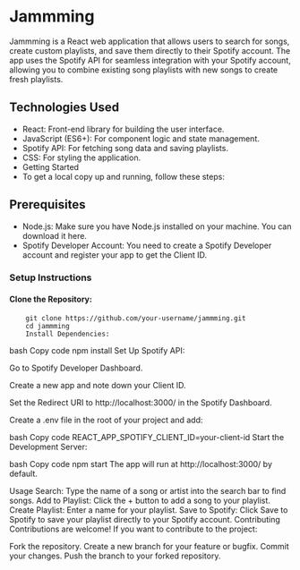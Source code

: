 # Jammming
Jammming is a React web application that allows users to search for songs, create custom playlists, and save them directly to their Spotify account. The app uses the Spotify API for seamless integration with your Spotify account, allowing you to combine existing song playlists with new songs to create fresh playlists.


## Technologies Used
* React: Front-end library for building the user interface.
* JavaScript (ES6+): For component logic and state management.
* Spotify API: For fetching song data and saving playlists.
* CSS: For styling the application.
* Getting Started
* To get a local copy up and running, follow these steps:

## Prerequisites
* Node.js: Make sure you have Node.js installed on your machine. You can download it here.
* Spotify Developer Account: You need to create a Spotify Developer account and register your app to get the Client ID.

### Setup Instructions
#### Clone the Repository:

        git clone https://github.com/your-username/jammming.git
        cd jammming
        Install Dependencies:

bash
Copy code
npm install
Set Up Spotify API:

Go to Spotify Developer Dashboard.

Create a new app and note down your Client ID.

Set the Redirect URI to http://localhost:3000/ in the Spotify Dashboard.

Create a .env file in the root of your project and add:

bash
Copy code
REACT_APP_SPOTIFY_CLIENT_ID=your-client-id
Start the Development Server:

bash
Copy code
npm start
The app will run at http://localhost:3000/ by default.

Usage
Search: Type the name of a song or artist into the search bar to find songs.
Add to Playlist: Click the + button to add a song to your playlist.
Create Playlist: Enter a name for your playlist.
Save to Spotify: Click Save to Spotify to save your playlist directly to your Spotify account.
Contributing
Contributions are welcome! If you want to contribute to the project:

Fork the repository.
Create a new branch for your feature or bugfix.
Commit your changes.
Push the branch to your forked repository.

